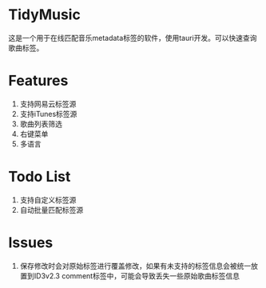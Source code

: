 # TidyMusic

这是一个用于在线匹配音乐metadata标签的软件，使用tauri开发。可以快速查询歌曲标签。

# Features
1. 支持网易云标签源
2. 支持iTunes标签源
3. 歌曲列表筛选
4. 右键菜单
5. 多语言

# Todo List
1. 支持自定义标签源
2. 自动批量匹配标签源

# Issues
1. 保存修改时会对原始标签进行覆盖修改，如果有未支持的标签信息会被统一放置到ID3v2.3 comment标签中，可能会导致丢失一些原始歌曲标签信息

